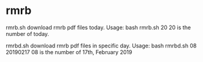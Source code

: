 # rmrb
rmrb.sh download rmrb pdf files today.
Usage:
bash rmrb.sh 20
20 is the number of today.

rmrbd.sh download rmrb pdf files in specific day.
Usage:
bash rmrbd.sh 08 20190217
08 is the number of 17th, February 2019
